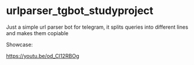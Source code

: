 # urlparser_tgbot_studyproject
Just a simple url parser bot for telegram, it splits queries into different lines and makes them copiable

Showcase:

https://youtu.be/od_Cl12RBOg

